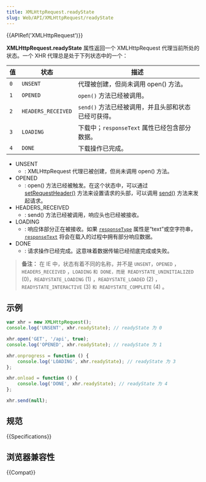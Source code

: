 ```yaml
---
title: XMLHttpRequest.readyState
slug: Web/API/XMLHttpRequest/readyState
---
```


{{APIRef('XMLHttpRequest')}}

**XMLHttpRequest.readyState** 属性返回一个 XMLHttpRequest 代理当前所处的状态。一个 XHR 代理总是处于下列状态中的一个：

| 值  | 状态               | 描述                                                |
| --- | ------------------ | --------------------------------------------------- |
| `0` | `UNSENT`           | 代理被创建，但尚未调用 open() 方法。                |
| `1` | `OPENED`           | `open()` 方法已经被调用。                           |
| `2` | `HEADERS_RECEIVED` | `send()` 方法已经被调用，并且头部和状态已经可获得。 |
| `3` | `LOADING`          | 下载中；`responseText` 属性已经包含部分数据。       |
| `4` | `DONE`             | 下载操作已完成。                                    |

- UNSENT
  - : XMLHttpRequest 代理已被创建，但尚未调用 open() 方法。
- OPENED
  - : open() 方法已经被触发。在这个状态中，可以通过 [setRequestHeader()](/zh-CN/docs/Web/API/XMLHttpRequest/setRequestHeader) 方法来设置请求的头部，可以调用 [send()](/zh-CN/docs/Web/API/XMLHttpRequest/send) 方法来发起请求。
- HEADERS_RECEIVED
  - : send() 方法已经被调用，响应头也已经被接收。
- LOADING
  - : 响应体部分正在被接收。如果 [`responseType`](/zh-CN/docs/Web/API/XMLHttpRequest/responseType) 属性是“text”或空字符串，[`responseText`](/zh-CN/docs/Web/API/XMLHttpRequest/responseText) 将会在载入的过程中拥有部分响应数据。
- DONE
  - : 请求操作已经完成。这意味着数据传输已经彻底完成或失败。

> **备注：** 在 IE 中，状态有着不同的名称，并不是 `UNSENT`，`OPENED` ，`HEADERS_RECEIVED` ，`LOADING` `和 DONE，而是 READYSTATE_UNINITIALIZED` (0)，`READYSTATE_LOADING` (1) ，`READYSTATE_LOADED` (2) ，`READYSTATE_INTERACTIVE` (3) `和 READYSTATE_COMPLETE` (4) 。

## 示例

```js
var xhr = new XMLHttpRequest();
console.log('UNSENT', xhr.readyState); // readyState 为 0

xhr.open('GET', '/api', true);
console.log('OPENED', xhr.readyState); // readyState 为 1

xhr.onprogress = function () {
    console.log('LOADING', xhr.readyState); // readyState 为 3
};

xhr.onload = function () {
    console.log('DONE', xhr.readyState); // readyState 为 4
};

xhr.send(null);
```

## 规范

{{Specifications}}

## 浏览器兼容性

{{Compat}}
